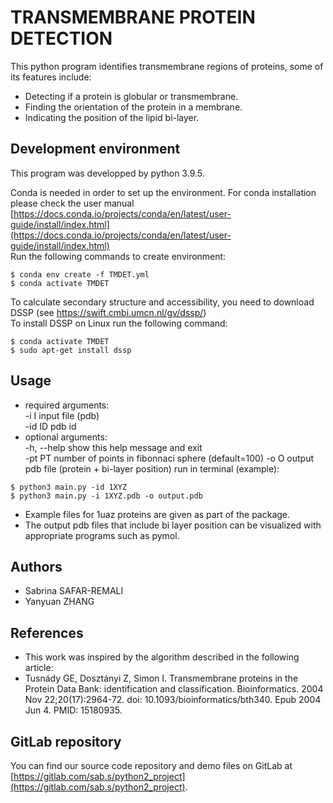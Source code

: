 # TRANSMEMBRANE PROTEIN DETECTION

This python program identifies transmembrane regions of proteins, some of its features include:
- Detecting if a protein is globular or transmembrane.
- Finding the orientation of the protein in a membrane. 
- Indicating the position of the lipid bi-layer.


## Development environment
This program was developped by python 3.9.5. 

Conda is needed in order to set up the environment. For conda installation please check the user manual 
[https://docs.conda.io/projects/conda/en/latest/user-guide/install/index.html](https://docs.conda.io/projects/conda/en/latest/user-guide/install/index.html)  
Run the following commands to create environment: 
```
$ conda env create -f TMDET.yml 
$ conda activate TMDET
```
To calculate secondary structure and accessibility, you need to download DSSP (see https://swift.cmbi.umcn.nl/gv/dssp/)  
To install DSSP on Linux run the following command:
```
$ conda activate TMDET
$ sudo apt-get install dssp
```

Usage
-----------------------------------------------------------------------------
- required arguments:  
  -i I        input file (pdb)  
  -id ID      pdb id
- optional arguments:  
  -h, --help  show this help message and exit  
  -pt PT      number of points in fibonnaci sphere (default=100)
  -o O        output pdb file (protein + bi-layer position)
run in terminal (example):
```
$ python3 main.py -id 1XYZ 
$ python3 main.py -i 1XYZ.pdb -o output.pdb
```
- Example files for 1uaz proteins are given as part of the package.
- The output pdb files  that include bi layer position can be visualized with appropriate programs such as pymol.

Authors
-----------------------------------------------------------------------------
- Sabrina SAFAR-REMALI  
- Yanyuan ZHANG

References
-----------------------------------------------------------------------------
- This work was inspired by the algorithm described in the following  article:
- Tusnády GE, Dosztányi Z, Simon I. Transmembrane proteins in the Protein Data Bank: identification and classification. Bioinformatics. 2004 Nov 22;20(17):2964-72. doi: 10.1093/bioinformatics/bth340. Epub 2004 Jun 4. PMID: 15180935.

GitLab repository
-----------------------------------------------------------------------------
You can find our source code repository and demo files on GitLab 
at [https://gitlab.com/sab.s/python2_project](https://gitlab.com/sab.s/python2_project). 


